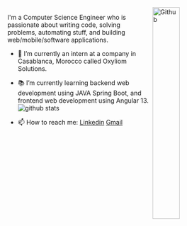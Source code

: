 <img width="35%" align="right" alt="Github" src="https://user-images.githubusercontent.com/48678280/88862734-4903af80-d201-11ea-968b-9c939d88a37c.gif" />

I'm a Computer Science Engineer who is passionate about writing code, solving problems, automating stuff, and building web/mobile/software applications.

- 🔭 I’m currently an intern at a company in Casablanca, Morocco called Oxyliom Solutions.
- 📚 I’m currently learning  backend web development using JAVA Spring Boot, and frontend web development using Angular 13.
![github stats](https://github-readme-stats.vercel.app/api?username=hillaoui&show_icons=true&hide_border=true)

- 📫 How to reach me: [Linkedin](https://www.linkedin.com/in/houssam-illaoui-3a705a1a6/) [Gmail](mailto:h.illaoui@enim.ac.ma)
